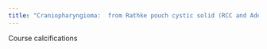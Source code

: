 ```yaml
---
title: "Craniopharyngioma:  from Rathke pouch cystic solid (RCC and Adenoma w intrasellar portion and extra)"
---
```

Course calcifications


